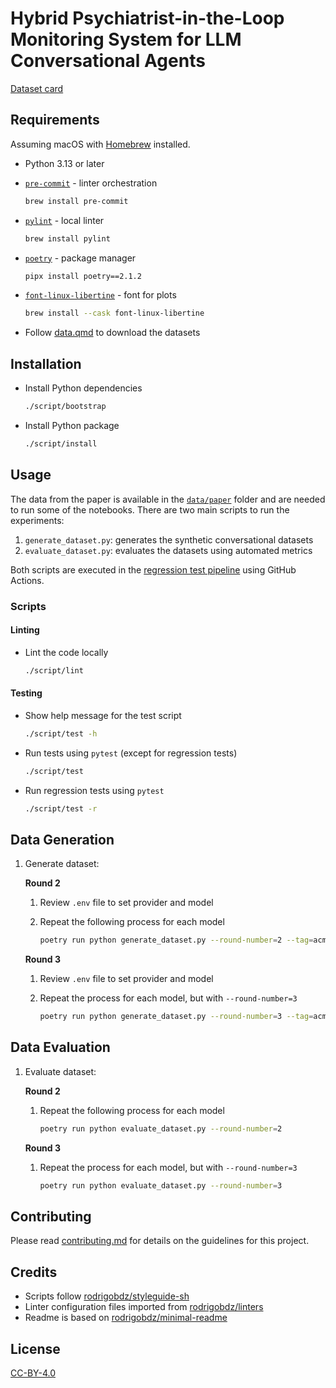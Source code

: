 # Hybrid Psychiatrist-in-the-Loop Monitoring System for LLM Conversational Agents

[Dataset card](./dataset-card.md)

## Requirements

Assuming macOS with [Homebrew](https://brew.sh/) installed.

- Python 3.13 or later
- [`pre-commit`](https://pre-commit.com/) - linter orchestration

  ```sh
  brew install pre-commit
  ```

- [`pylint`](https://pylint.readthedocs.io/en/stable/) - local linter

  ```sh
  brew install pylint
  ```

- [`poetry`](https://python-poetry.org/) - package manager

  ```sh
  pipx install poetry==2.1.2
  ```

- [`font-linux-libertine`](https://formulae.brew.sh/cask/font-linux-libertine) - font for plots

  ```sh
  brew install --cask font-linux-libertine
  ```

- Follow [data.qmd](./docs/data.qmd) to download the datasets

## Installation

- Install Python dependencies

  ```sh
  ./script/bootstrap
  ```

- Install Python package

  ```sh
  ./script/install
  ```

## Usage

The data from the paper is available in the [`data/paper`](./data/paper/) folder and are needed to run some of the notebooks.
There are two main scripts to run the experiments:

1. `generate_dataset.py`: generates the synthetic conversational datasets
1. `evaluate_dataset.py`: evaluates the datasets using automated metrics

Both scripts are executed in the [regression test pipeline](./.github/workflows/regression-test.yml) using GitHub Actions.

### Scripts

#### Linting

- Lint the code locally

  ```sh
  ./script/lint
  ```

#### Testing

- Show help message for the test script

  ```sh
  ./script/test -h
  ```

- Run tests using `pytest` (except for regression tests)

  ```sh
  ./script/test
  ```

- Run regression tests using `pytest`

  ```sh
  ./script/test -r
  ```

## Data Generation

1. Generate dataset:

   **Round 2**

   1. Review `.env` file to set provider and model
   1. Repeat the following process for each model

      ```bash
      poetry run python generate_dataset.py --round-number=2 --tag=acm-tist
      ```

   **Round 3**

   1. Review `.env` file to set provider and model
   1. Repeat the process for each model, but with `--round-number=3`

      ```bash
      poetry run python generate_dataset.py --round-number=3 --tag=acm-tist
      ```

## Data Evaluation

1. Evaluate dataset:

   **Round 2**

   1. Repeat the following process for each model

      ```bash
      poetry run python evaluate_dataset.py --round-number=2
      ```

   **Round 3**

   1. Repeat the process for each model, but with `--round-number=3`

      ```bash
      poetry run python evaluate_dataset.py --round-number=3
      ```

## Contributing

Please read [contributing.md](contributing.md) for details on the guidelines for this project.

## Credits

- Scripts follow [rodrigobdz/styleguide-sh](https://github.com/rodrigobdz/styleguide-sh)
- Linter configuration files imported from [rodrigobdz/linters](https://github.com/rodrigobdz/linters)
- Readme is based on [rodrigobdz/minimal-readme](https://github.com/rodrigobdz/minimal-readme)

## License

[CC-BY-4.0](license)
